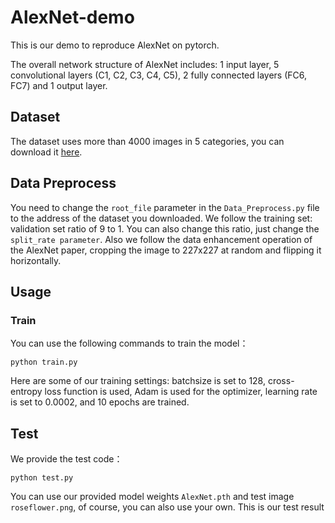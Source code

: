 # AlexNet-demo
This is our demo to reproduce AlexNet on pytorch.


The overall network structure of AlexNet includes: 1 input layer, 5 convolutional layers (C1, C2, C3, C4, C5), 2 fully connected layers (FC6, FC7) and 1 output layer.

## Dataset
The dataset uses more than 4000 images in 5 categories, you can download it [here](https://drive.google.com/drive/folders/1z2d7UejBR55QY8dc2GOmSkyfi8C-vUBs).

## Data Preprocess
You need to change the `root_file` parameter in the  `Data_Preprocess.py` file to the address of the dataset you downloaded. We follow the training set: validation set ratio of 9 to 1. You can also change this ratio, just change the `split_rate parameter`. Also we follow the data enhancement operation of the AlexNet paper, cropping the image to 227x227 at random and flipping it horizontally.

## Usage

### Train
You can use the following commands to train the model：
```shell
python train.py 
```
Here are some of our training settings: batchsize is set to 128, cross-entropy loss function is used, Adam is used for the optimizer, learning rate is set to 0.0002, and 10 epochs are trained.

## Test

We provide the test code：
```shell
python test.py
```
You can use our provided model weights `AlexNet.pth` and test image `roseflower.png`, of course, you can also use your own.
This is our test result





